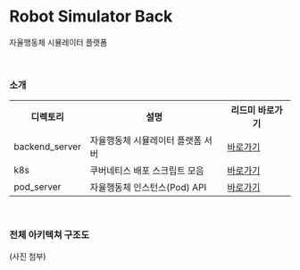 # Robot Simulator Back
자율행동체 시뮬레이터 플랫폼

<br>

### 소개

<table>
    <tr>
        <th scope="col">디렉토리</th>
        <th scope="col">설명</th>
        <th scope="col">리드미 바로가기</th>
    </tr>
    <tr>
        <td>backend_server</td>
        <td>자율행동체 시뮬레이터 플랫폼 서버</td>
        <td><a href="https://github.com/inno-rnd-project/robot-simulator-back/blob/file/backend_server">바로가기</a></td>
    </tr>
    <tr>
        <td>k8s</td>
        <td>쿠버네티스 배포 스크립트 모음</td>
        <td><a href="https://github.com/inno-rnd-project/robot-simulator-back/tree/file/k8s">바로가기</a></td>
    </tr>
    <tr>
        <td>pod_server</td>
        <td>자율행동체 인스턴스(Pod) API</td>
        <td><a href="https://github.com/inno-rnd-project/robot-simulator-back/tree/file/pod_server">바로가기</a></td>
    </tr>
  </table>

<br>

### 전체 아키텍쳐 구조도

[//]: # (<img src="~~~.png" width="100">)  
(사진 첨부)